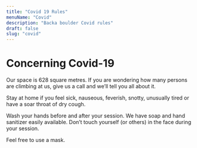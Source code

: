 ```yaml
---
title: "Covid 19 Rules"
menuName: "Covid"
description: "Backa boulder Covid rules"
draft: false
slug: "covid"
---
```


# Concerning Covid-19

Our space is 628 square metres. If you are wondering how many persons are climbing at us, 
give us a call and we’ll tell you all about it.

Stay at home if you feel sick, nauseous, feverish, snotty, unusually tired or 
have a soar throat of dry cough.

Wash your hands before and after your session. We have soap and hand sanitizer 
easily available. Don’t touch yourself (or others) in the face during your 
session.

Feel free to use a mask. 

